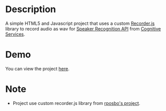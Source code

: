 # Description
A simple HTML5 and Javascript project that uses a custom [Recorder.js](https://github.com/mattdiamond/Recorderjs) library to record audio as wav for [Speaker Recognition API](https://docs.microsoft.com/en-us/rest/api/speakerrecognition) from [Cognitive Services](https://azure.microsoft.com/en-us/services/cognitive-services).

# Demo
You can view the project [here](https://jhonatan-dev.github.io/wav-recorder-in-js-for-speaker-recognition/).

# Note
- Project use custom recorder.js library from [rposbo's project](https://github.com/rposbo/speaker-recognition-api).
